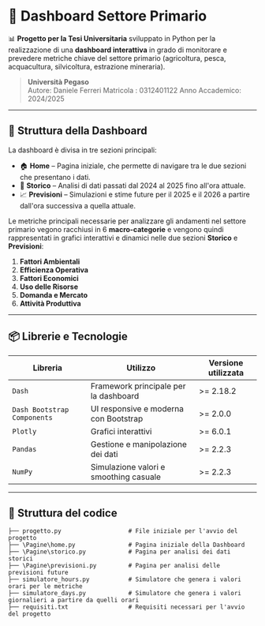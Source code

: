 # 🌿 Dashboard Settore Primario

📊 **Progetto per la Tesi Universitaria** sviluppato in Python per la realizzazione di una **dashboard interattiva** in grado di monitorare e prevedere metriche chiave del settore primario (agricoltura, pesca, acquacultura, silvicoltura, estrazione mineraria).

> **Università Pegaso**  
> Autore: Daniele Ferreri
> Matricola : 0312401122
> Anno Accademico: 2024/2025

---

## 🧱 Struttura della Dashboard

La dashboard è divisa in tre sezioni principali:

- 🏠 **Home** – Pagina iniziale, che permette di navigare tra le due sezioni che presentano i dati.
- 📁 **Storico** – Analisi di dati passati dal 2024 al 2025 fino all'ora attuale.
- 📈 **Previsioni** – Simulazioni e stime future per il 2025 e il 2026 a partire dall'ora successiva a quella attuale.

Le metriche principali necessarie per analizzare gli andamenti nel settore primario vegono racchiusi in 6 **macro-categorie** e vengono quindi rappresentati in grafici interattivi e dinamici nelle due sezioni **Storico** e **Previsioni**: 

1. **Fattori Ambientali**
2. **Efficienza Operativa**
3. **Fattori Economici**
4. **Uso delle Risorse**
5. **Domanda e Mercato**
6. **Attività Produttiva**

---

## 📦 Librerie e Tecnologie

| Libreria                  | Utilizzo                                 | Versione utilizzata |
|---------------------------|------------------------------------------|-----------------------|
| `Dash`                   | Framework principale per la dashboard    | >= 2.18.2             |
| `Dash Bootstrap Components` | UI responsive e moderna con Bootstrap  | >= 2.0.0              |
| `Plotly`                 | Grafici interattivi                      | >= 6.0.1             |
| `Pandas`                 | Gestione e manipolazione dei dati        | >= 2.2.3              |
| `NumPy`                  | Simulazione valori e smoothing casuale   | >= 2.2.3             |

---

## 📁 Struttura del codice


```plaintext
├── progetto.py                   # File iniziale per l'avvio del progetto
├── \Pagine\home.py               # Pagina iniziale della Dashboard
├── \Pagine\storico.py            # Pagina per analisi dei dati storici
├── \Pagine\previsioni.py         # Pagina per analisi delle previsioni future
├── simulatore_hours.py           # Simulatore che genera i valori orari per le metriche
├── simulatore_days.py            # Simulatore che genera i valori giornalieri a partire da quelli orari
├── requisiti.txt                 # Requisiti necessari per l'avvio del progetto
